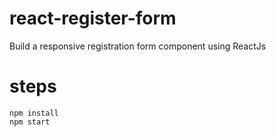 # react-register-form
Build a responsive registration form component using ReactJs

# steps

```
npm install
npm start
```
